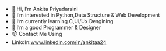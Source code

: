- 👋 Hi, I’m Ankita Priyadarsini
- 👀 I’m interested in Python,Data Structure & Web Development
- 🌱 I’m currently learning C,Ui/Ux Desgining
- 💞️ I’m a good Programmer & Designer
- 📫 Contact Me Using
- LinkdIn:www.linkedin.com/in/ankitaa24


<!---
priyadarsiniankita/priyadarsiniankita is a ✨ special ✨ repository because its `README.md` (this file) appears on your GitHub profile.
You can click the Preview link to take a look at your changes.
--->
